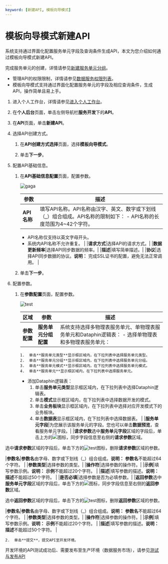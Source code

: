 ```yaml
---
keyword: [新建API, 模板向导模式]
---
```


# 模板向导模式新建API

系统支持通过界面化配置服务单元字段及查询条件生成API，本文为您介绍如何通过模板向导模式新建API。

完成服务单元的创建，详情请参见[新建服务单元分组](/cn.zh-CN/数据服务/开发API/新建分组.md)。

-   管理API的权限限制，详情请参见[数据服务权限列表](/cn.zh-CN/权限管理/数据服务权限列表.md)。
-   模板向导模式支持通过界面化配置服务单元的字段及相应查询条件，生成API，操作简单且易上手。

1.  进入个人工作台，详情请参见[进入个人工作台](/cn.zh-CN/数据服务/进入数据服务.md)。

2.  在**个人后台**页面，单击左侧导航栏**服务开发**下的**API**。

3.  在**API**页面，单击**新建API**。

4.  选择API创建方式。

    1.  在**API创建方式选择**页面，选择**模板向导模式**。

    2.  单击**下一步**。

5.  配置API基础信息。

    1.  在**API基础信息配置**页面，配置参数。

        ![gaga](https://static-aliyun-doc.oss-accelerate.aliyuncs.com/assets/img/zh-CN/6811987951/p84949.png)

        |参数|描述|
        |--|--|
        |**API名称**|填写API名称。API名称由汉字、英文、数字或下划线（\_）组合组成。API名称的限制如下：        -   API名称的长度范围为4~42个字符。
        -   API名称仅支持以英文字母开头。
        -   系统内API名称不允许重复。 |
        |**请求方式**|选择API的请求方式。|
        |**数据更新频率**|选择API同步数据的频率。|
        |**描述**|填写简单描述。|
        |**协议**|选择API同步数据的协议。**说明：** 完成SSL证书的配置，避免无法正常调用。 |

    2.  单击**下一步**。

6.  配置参数。

    1.  在**参数配置**页面，配置参数。

        ![test](https://static-aliyun-doc.oss-accelerate.aliyuncs.com/assets/img/zh-CN/4088496951/p139698.png)

        |区域|参数|描述|
        |--|--|--|
        |**参数配置**|**服务单元分组配置**|系统支持选择多物理表服务单元、单物理表服务单元和Dataphin逻辑表：        -   选择单物理表和多物理表服务单元：
            1.  单击**服务单元类型**显示框区域内，在下拉列表中选择服务单元类型。
            2.  单击**服务单元分组**显示框区域内，在下拉列表中选择服务单元分组。
            3.  单击**服务单元模式**显示框区域内，在下拉列表中选择服务单元模式。
            4.  单击**服务单元**显示框区域内，在下拉列表中选择服务单元。
        -   添加Dataphin逻辑表：
            1.  单击**服务单元类型**显示框区域内，在下拉列表中选择Dataphin逻辑表。
            2.  单击**模式**显示框区域内，在下拉列表中选择数据开发的模式。
            3.  单击**业务板块**显示框区域内，在下拉列表中选择对应开发模式下的业务板块。
            4.  单击**数据表**显示框区域内，在下拉列表中选择数据表。 |
        |**服务单元字段**|为您展示该服务单元的字段。您也可以单击**数据预览**，查看服务单元字段。|
        |**请求参数**选中**服务单元字段**区域的字段后，单击上方的![](https://static-aliyun-doc.oss-accelerate.aliyuncs.com/assets/img/zh-CN/5811987951/p68171.png)图标，同步字段信息至右侧的**请求参数**区域。

选中**请求参数**区域的字段后，单击下方的![test](https://static-aliyun-doc.oss-accelerate.aliyuncs.com/assets/img/zh-CN/4088496951/p139696.png)图标，删除**请求参数**区域的参数。

|**参数名**|**参数名**由字母、数字或下划线（\_）组合组成。**说明：** **参数名**不能超过64个字符。 |
        |**参数类型**|选择参数的类型。|
        |**操作符**|选择参数的操作符。|
        |**示例**|填写参数示例。**说明：** **示例**不能超过20个字符。 |
        |**描述**|填写参数的描述。**说明：** **描述**不能超过50个字符。 |
        |**是否必填**|选择参数是否为必填参数。|
        |**返回参数**选中**服务单元字段**区域的字段后，单击下方的![](https://static-aliyun-doc.oss-accelerate.aliyuncs.com/assets/img/zh-CN/5811987951/p68171.png)图标，同步字段信息至右侧的**返回参数**区域。

选中**返回参数**区域的字段后，单击下方的![test](https://static-aliyun-doc.oss-accelerate.aliyuncs.com/assets/img/zh-CN/4088496951/p139696.png)图标，删除**返回参数**区域的参数。

|**参数名**|**参数名**由字母、数字或下划线（\_）组合组成。**说明：** **参数名**不能超过64个字符。 |
        |**参数类型**|选择参数的类型。|
        |**操作符**|选择参数的操作符。|
        |**示例**|填写参数示例。**说明：** **示例**不能超过20个字符。 |
        |**描述**|填写参数的描述。**说明：** **描述**不能超过50个字符。 |

    2.  单击**提交**，提交API至开发环境。


开发环境的API测试成功后、需要发布至生产环境（数据服务市场），请参见[测试与发布API](/cn.zh-CN/数据服务/开发API/测试与发布API.md)

